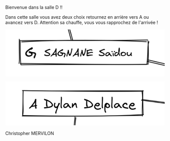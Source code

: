 Bienvenue dans la salle D !!

Dans cette salle vous avez deux choix retournez en arrière vers A ou avancez vers D. Attention sa chauffe, vous vous rapprochez de l'arrivée !

[![image G](../images/G.png)](https://github.com/ssagnane1/tp2-labyrinthe/blob/main/jeu-heros-sdc/G.md)

[![image A](../images/A.png)](https://github.com/ssagnane1/tp2-labyrinthe/blob/main/jeu-heros-sdc/A.md)

Christopher MERVILON

